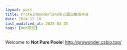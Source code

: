 ```yaml
---
layout: post
title: ProteinWonderland多元蛋白集成平台
date: 2024-12-10
last_modified_at: 2025-03-25
tags: [Web项目]
---
```

Welcome to **Not Pure Poole**! http://prowonder.csbio.top/ 
